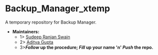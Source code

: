 # Backup_Manager_xtemp
A temporary repository for Backup Manager.
- **Maintainers:**
  - 1> [Sudeep Ranjan Swain](https://github.com/Sudeep25022000)
  - 2> [Aditya Gupta](https://github.com/xcyberpunkx0)
  - 3>***Follow* up the procedure; *Fill* up your name 'n' *Push* the repo.**
